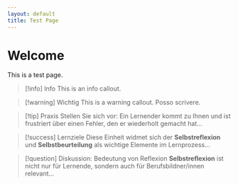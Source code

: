 ```yaml
---
layout: default
title: Test Page
---
```


# Welcome

This is a test page.

>[!info] Info
>This is an info callout.

>[!warning] Wichtig
>This is a warning callout. Posso scrivere.

>[!tip] Praxis
> Stellen Sie sich vor: Ein Lernender kommt zu Ihnen und ist frustriert über einen Fehler, den er wiederholt gemacht hat...

> [!success] Lernziele
> Diese Einheit widmet sich der **Selbstreflexion** und **Selbstbeurteilung** als wichtige Elemente im Lernprozess...

> [!question] Diskussion: Bedeutung von Reflexion
> **Selbstreflexion** ist nicht nur für Lernende, sondern auch für Berufsbildner/innen relevant...

